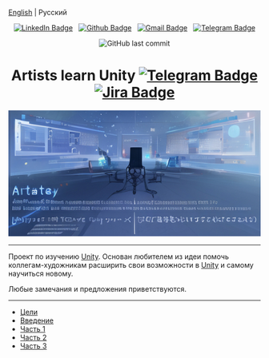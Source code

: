 [English](README.md) | Русский


<div align="center">

[![LinkedIn Badge](https://img.shields.io/badge/-_-white?style=social&logo=Linkedin&link=https://www.linkedin.com/in/alexander-yu-shamin/)](https://www.linkedin.com/in/alexander-yu-shamin)
&nbsp;
[![Github Badge](https://img.shields.io/badge/-_-white?style=social&logo=GitHub&link=https://github.com/alexander-yu-shamin/)](https://github.com/alexander-yu-shamin/)
&nbsp;
[![Gmail Badge](https://img.shields.io/badge/-_-white?style=social&logo=Gmail&link=mailto:alexander.yu.shamin@gmail.com)](mailto:alexander.yu.shamin@gmail.com)
&nbsp;
[![Telegram Badge](https://img.shields.io/badge/-_-white?style=social&logo=Telegram&link=https://t.me/alexander_yu_shamin)](https://t.me/alexander_yu_shamin)

![GitHub last commit](https://img.shields.io/github/last-commit/alexander-yu-shamin/artists-learn-unity)

</div>



<div align="center">

# Artists learn Unity [![Telegram Badge](https://img.shields.io/badge/-_-white?style=social&logo=Telegram&link=https://t.me/artists_learn_unity)](https://t.me/artists_learn_unity) [![Jira Badge](https://img.shields.io/badge/-_-white?style=social&logo=Jira&link=https://artists-learn-unity.atlassian.net/jira/software/projects/ALU/boards/1)](https://artists-learn-unity.atlassian.net/jira/software/projects/ALU/boards/1) 

![](assets/logo.jpg)

</div>



---

Проект по изучению [Unity](https://unity.com/).
Основан любителем из идеи помочь коллегам-художникам расширить свои возможности в [Unity](https://unity.com/) и самому научиться новому.

Любые замечания и предложения приветствуются.

---

- [Цели](part-0/goals.ru-RU.md)
- [Введение](part-0/part-0.ru-RU.md)
- [Часть 1](part-1/part-1.ru-RU.md)
- [Часть 2](part-2/part-2.ru-RU.md)
- [Часть 3](part-3/part-3.ru-RU.md)
